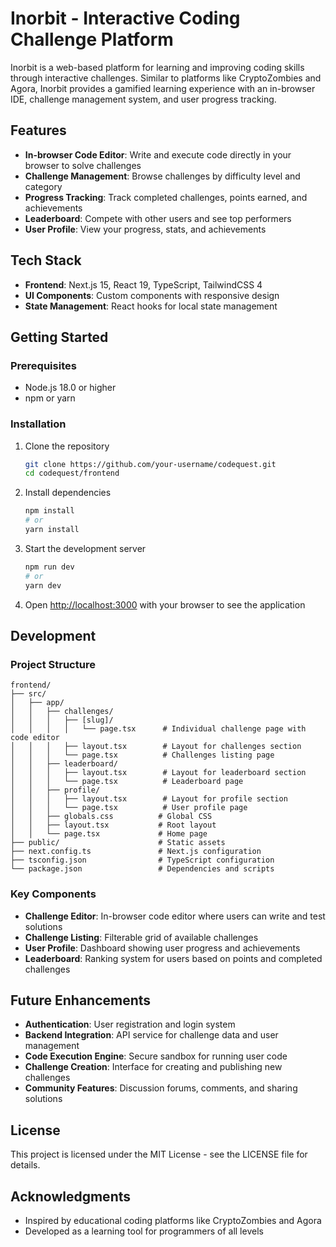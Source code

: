 # Inorbit - Interactive Coding Challenge Platform

Inorbit is a web-based platform for learning and improving coding skills through interactive challenges. Similar to platforms like CryptoZombies and Agora, Inorbit provides a gamified learning experience with an in-browser IDE, challenge management system, and user progress tracking.

## Features

- **In-browser Code Editor**: Write and execute code directly in your browser to solve challenges
- **Challenge Management**: Browse challenges by difficulty level and category
- **Progress Tracking**: Track completed challenges, points earned, and achievements
- **Leaderboard**: Compete with other users and see top performers
- **User Profile**: View your progress, stats, and achievements

## Tech Stack

- **Frontend**: Next.js 15, React 19, TypeScript, TailwindCSS 4
- **UI Components**: Custom components with responsive design
- **State Management**: React hooks for local state management

## Getting Started

### Prerequisites

- Node.js 18.0 or higher
- npm or yarn

### Installation

1. Clone the repository

   ```bash
   git clone https://github.com/your-username/codequest.git
   cd codequest/frontend
   ```

2. Install dependencies

   ```bash
   npm install
   # or
   yarn install
   ```

3. Start the development server

   ```bash
   npm run dev
   # or
   yarn dev
   ```

4. Open [http://localhost:3000](http://localhost:3000) with your browser to see the application

## Development

### Project Structure

```
frontend/
├── src/
│   ├── app/
│   │   ├── challenges/
│   │   │   ├── [slug]/
│   │   │   │   └── page.tsx      # Individual challenge page with code editor
│   │   │   ├── layout.tsx        # Layout for challenges section
│   │   │   └── page.tsx          # Challenges listing page
│   │   ├── leaderboard/
│   │   │   ├── layout.tsx        # Layout for leaderboard section
│   │   │   └── page.tsx          # Leaderboard page
│   │   ├── profile/
│   │   │   ├── layout.tsx        # Layout for profile section
│   │   │   └── page.tsx          # User profile page
│   │   ├── globals.css          # Global CSS
│   │   ├── layout.tsx           # Root layout
│   │   └── page.tsx             # Home page
├── public/                      # Static assets
├── next.config.ts               # Next.js configuration
├── tsconfig.json                # TypeScript configuration
└── package.json                 # Dependencies and scripts
```

### Key Components

- **Challenge Editor**: In-browser code editor where users can write and test solutions
- **Challenge Listing**: Filterable grid of available challenges
- **User Profile**: Dashboard showing user progress and achievements
- **Leaderboard**: Ranking system for users based on points and completed challenges

## Future Enhancements

- **Authentication**: User registration and login system
- **Backend Integration**: API service for challenge data and user management
- **Code Execution Engine**: Secure sandbox for running user code
- **Challenge Creation**: Interface for creating and publishing new challenges
- **Community Features**: Discussion forums, comments, and sharing solutions

## License

This project is licensed under the MIT License - see the LICENSE file for details.

## Acknowledgments

- Inspired by educational coding platforms like CryptoZombies and Agora
- Developed as a learning tool for programmers of all levels
